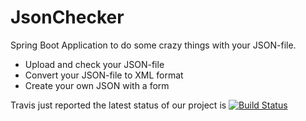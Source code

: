 # JsonChecker

Spring Boot Application to do some crazy things with your JSON-file. 
* Upload and check your JSON-file
* Convert your JSON-file to XML format
* Create your own JSON with a form


Travis just reported the latest status of our project is 
[![Build Status](https://travis-ci.org/cestresi/Compiler.svg?branch=master)](https://travis-ci.org/resibrx/JsonChecker)
